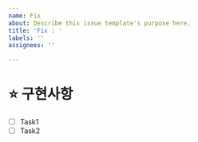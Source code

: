 ```yaml
---
name: Fix
about: Describe this issue template's purpose here.
title: 'Fix : '
labels: ''
assignees: ''

---
```


# ⭐️ **구현사항**

* [ ] Task1
* [ ] Task2
